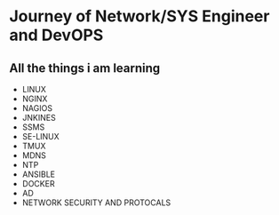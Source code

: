 # Journey of Network/SYS Engineer and DevOPS


## All the things i am learning 
- LINUX
- NGINX
- NAGIOS
- JNKINES
- SSMS
- SE-LINUX
- TMUX
- MDNS
- NTP
- ANSIBLE 
- DOCKER
- AD
- NETWORK SECURITY AND PROTOCALS
